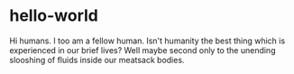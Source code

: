 # hello-world

Hi humans. I too am a fellow human.
Isn't humanity the best thing which is experienced in our brief lives?
Well maybe second only to the unending slooshing of fluids inside our meatsack bodies.
